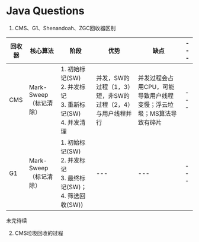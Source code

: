 # Java Questions

1. CMS、G1、Shenandoah、ZGC回收器区别

|回收器|核心算法|阶段|优势|缺点|---|
|---|---|---|---|---|---|
|CMS|Mark-Sweep（标记清除）|1. 初始标记(SW)<br>2. 并发标记<br>3. 重新标记(SW)<br>4. 并发清理|并发，SW的过程（1，3）短，非SW的过程（2，4）与用户线程并行|并发过程会占用CPU，可能导致用户线程变慢；浮云垃圾；MS算法导致有碎片|---|
|G1|Mark-Sweep（标记清除）|1. 初始标记(SW)<br> 2. 并发标记 <br> 3. 最终标记(SW)；4. 筛选回收(SW))|---|---|---|
未完待续

2. CMS垃圾回收的过程